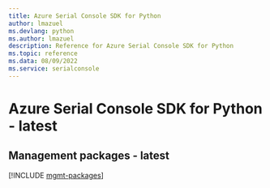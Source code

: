 ```yaml
---
title: Azure Serial Console SDK for Python
author: lmazuel
ms.devlang: python
ms.author: lmazuel
description: Reference for Azure Serial Console SDK for Python
ms.topic: reference
ms.data: 08/09/2022
ms.service: serialconsole
---
```

# Azure Serial Console SDK for Python - latest

## Management packages - latest
[!INCLUDE [mgmt-packages](serial-console-mgmt-index.md)]